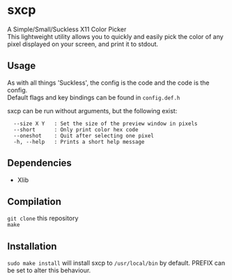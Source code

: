 # sxcp  
A Simple/Small/Suckless X11 Color Picker  
This lightweight utility allows you to quickly and easily pick the color of any pixel displayed on your screen, and print it to stdout.

## Usage  
As with all things 'Suckless', the config is the code and the code is the config.  
Default flags and key bindings can be found in `config.def.h`

sxcp can be run without arguments, but the following exist:  
```
  --size X Y   : Set the size of the preview window in pixels
  --short      : Only print color hex code
  --oneshot    : Quit after selecting one pixel
  -h, --help   : Prints a short help message
```

## Dependencies
- Xlib

## Compilation
`git clone` this repository  
`make`

## Installation
`sudo make install` will install sxcp to `/usr/local/bin` by default. PREFIX can be set to alter this behaviour.
